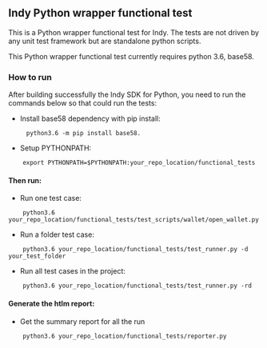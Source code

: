
## Indy Python wrapper functional test

This is a Python wrapper functional test for Indy. The tests are not driven by any unit test framework but are standalone python scripts.

This Python wrapper functional test currently requires python 3.6, base58.

### How to run

After building successfully the Indy SDK for Python, you need to run the commands below so that could run the tests:

- Install base58 dependency with pip install: 
```
     python3.6 -m pip install base58.
```
- Setup PYTHONPATH: 
```
    export PYTHONPATH=$PYTHONPATH:your_repo_location/functional_tests 
```


#### Then run:
- Run one test case:
```
    python3.6 your_repo_location/functional_tests/test_scripts/wallet/open_wallet.py
```
- Run a folder test case:
```
    python3.6 your_repo_location/functional_tests/test_runner.py -d your_test_folder
```

- Run all test cases in the project:
```
    python3.6 your_repo_location/functional_tests/test_runner.py -rd
```

#### Generate the htlm report:
- Get the summary report for all the run
```
    python3.6 your_repo_location/functional_tests/reporter.py
```

